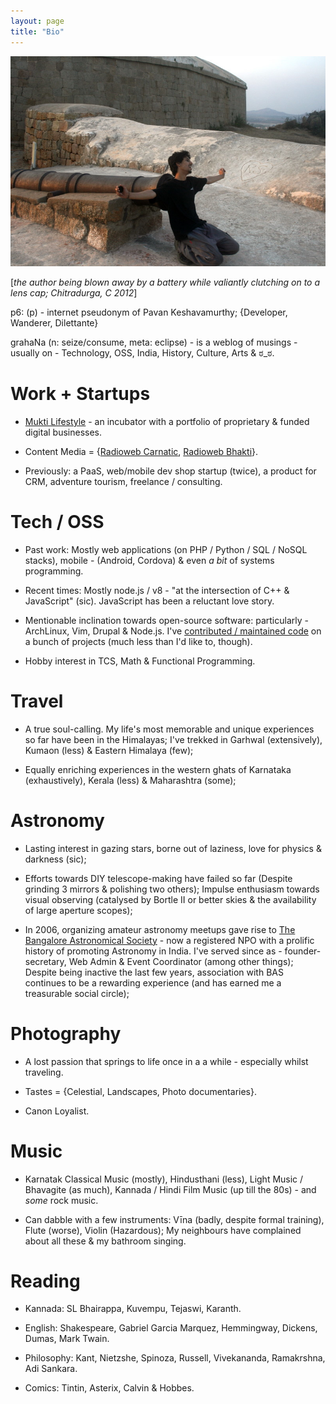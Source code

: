 ```yaml
---
layout: page
title: "Bio"
---
```


<img src="/public/IMG_1123.JPG"/>

[_the author being blown away by a battery while valiantly clutching on to a lens cap; Chitradurga, C 2012_]

p6: (p) - internet pseudonym of Pavan Keshavamurthy; {Developer, Wanderer, Dilettante}

grahaNa (n: seize/consume, meta: eclipse) - is a weblog of musings - usually on - Technology, OSS, India, History, Culture, Arts & ಠ_ಠ.

Work + Startups
===============

+ <a href="http://muktilifestyle.com">Mukti Lifestyle</a> - an incubator with a portfolio of proprietary & funded digital businesses.

+ Content Media = {<a href="http://radioweb.in/programs">Radioweb Carnatic</a>, <a href="http://bhakti.radioweb.in">Radioweb Bhakti</a>}.

+ Previously: a PaaS, web/mobile dev shop startup (twice), a product for CRM, adventure tourism, freelance / consulting.

Tech / OSS
==========

+ Past work: Mostly web applications (on PHP / Python / SQL / NoSQL stacks), mobile - (Android, Cordova) & even _a bit_ of systems programming.

+ Recent times: Mostly node.js / v8 - "at the intersection of C++ & JavaScript" (sic). JavaScript has been a reluctant love story.

+ Mentionable inclination towards open-source software: particularly - ArchLinux, Vim, Drupal & Node.js. I've <a href="http://cia.vc/stats/author/p6">contributed / maintained code</a> on a bunch of projects (much less than I'd like to, though).

+ Hobby interest in TCS, Math & Functional Programming.

Travel
======

+ A true soul-calling. My life's most memorable and unique experiences so far have been in the Himalayas; I've trekked in Garhwal (extensively), Kumaon (less) & Eastern Himalaya (few);

+ Equally enriching experiences in the western ghats of Karnataka (exhaustively), Kerala (less) & Maharashtra (some);


Astronomy
=========

+ Lasting interest in gazing stars, borne out of laziness, love for physics & darkness (sic);

+ Efforts towards DIY telescope-making have failed so far (Despite grinding 3 mirrors & polishing two others); Impulse enthusiasm towards visual observing (catalysed by Bortle II or better skies & the availability of large aperture scopes);

+ In 2006, organizing amateur astronomy meetups gave rise to <a href="http://bas.org.in">The Bangalore Astronomical Society</a> - now a registered NPO with a prolific history of promoting Astronomy in India. I've served since as - founder-secretary, Web Admin & Event Coordinator (among other things); Despite being inactive the last few years, association with BAS continues to be a rewarding experience (and has earned me a treasurable social circle);

Photography
===========

+ A lost passion that springs to life once in a a while - especially whilst traveling.

+ Tastes = {Celestial, Landscapes, Photo documentaries}.

+ Canon Loyalist.

Music
=====

+ Karnatak Classical Music (mostly), Hindusthani (less), Light Music / Bhavagite (as much), Kannada / Hindi Film Music (up till the 80s) - and _some_ rock music.

+ Can dabble with a few instruments: Vīna (badly, despite formal training), Flute (worse), Violin (Hazardous); My neighbours have complained about all these & my bathroom singing.

Reading
=======
+ Kannada: SL Bhairappa, Kuvempu, Tejaswi, Karanth.

+ English: Shakespeare, Gabriel Garcia Marquez, Hemmingway, Dickens, Dumas, Mark Twain.

+ Philosophy: Kant, Nietzshe, Spinoza, Russell, Vivekananda, Ramakrshna, Adi Sankara.

+ Comics: Tintin, Asterix, Calvin & Hobbes.
